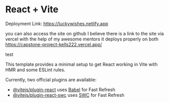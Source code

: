 # React + Vite

Deployment Link:
https://luckywishes.netlify.app

you can also access the site on github I believe there is a link to the site via vercel with the help of my awesome mentors it deploys properly on both
https://capstone-project-kells222.vercel.app/


test





This template provides a minimal setup to get React working in Vite with HMR and some ESLint rules.

Currently, two official plugins are available:

- [@vitejs/plugin-react](https://github.com/vitejs/vite-plugin-react/blob/main/packages/plugin-react/README.md) uses [Babel](https://babeljs.io/) for Fast Refresh
- [@vitejs/plugin-react-swc](https://github.com/vitejs/vite-plugin-react-swc) uses [SWC](https://swc.rs/) for Fast Refresh
